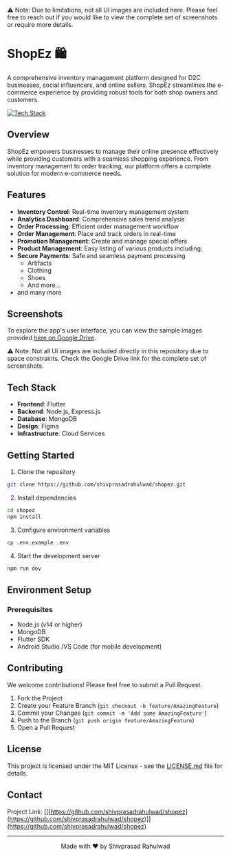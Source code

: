 ⚠️ Note: Due to limitations, not all UI images are included here. Please feel free to reach out if you would like to view the complete set of screenshots or require more details.

# ShopEz 🛍️
A comprehensive inventory management platform designed for D2C businesses, social influencers, and online sellers. ShopEz streamlines the e-commerce experience by providing robust tools for both shop owners and customers.

[![Tech Stack](https://img.shields.io/badge/Tech%20Stack-Flutter%20%7C%20MongoDB%20%7C%20Express.js%20%7C%20Node.js-blue)](#tech-stack)

## Overview

ShopEz empowers businesses to manage their online presence effectively while providing customers with a seamless shopping experience. From inventory management to order tracking, our platform offers a complete solution for modern e-commerce needs.

## Features

- **Inventory Control**: Real-time inventory management system
- **Analytics Dashboard**: Comprehensive sales trend analysis
- **Order Processing**: Efficient order management workflow
- **Order Management**: Place and track orders in real-time
- **Promotion Management**: Create and manage special offers
- **Product Management**: Easy listing of various products including:
- **Secure Payments**: Safe and seamless payment processing
  - Artifacts
  - Clothing
  - Shoes
  - And more...
- and many more

## Screenshots
To explore the app's user interface, you can view the sample images provided [here on Google Drive](https://drive.google.com/drive/folders/12K6IJ-e4jf160u6gRkjM4H_GlgoNCBxM?usp=sharing).


⚠️ Note: Not all UI images are included directly in this repository due to space constraints. Check the Google Drive link for the complete set of screenshots.

## Tech Stack

- **Frontend**: Flutter
- **Backend**: Node.js, Express.js
- **Database**: MongoDB
- **Design**: Figma
- **Infrastructure**: Cloud Services

## Getting Started

1. Clone the repository
```bash
git clone https://github.com/shivprasadrahulwad/shopez.git
```

2. Install dependencies
```bash
cd shopez
npm install
```

3. Configure environment variables
```bash
cp .env.example .env
```

4. Start the development server
```bash
npm run dev
```

## Environment Setup

### Prerequisites
- Node.js (v14 or higher)
- MongoDB
- Flutter SDK
- Android Studio /VS Code (for mobile development)

## Contributing

We welcome contributions! Please feel free to submit a Pull Request.

1. Fork the Project
2. Create your Feature Branch (`git checkout -b feature/AmazingFeature`)
3. Commit your Changes (`git commit -m 'Add some AmazingFeature'`)
4. Push to the Branch (`git push origin feature/AmazingFeature`)
5. Open a Pull Request

## License

This project is licensed under the MIT License - see the [LICENSE.md](LICENSE.md) file for details.

## Contact

Project Link: [[[https://github.com/shivprasadrahulwad/shopez](https://github.com/shivprasadrahulwad/shopez)]](https://github.com/shivprasadrahulwad/shopez)

---

<div align="center">
Made with ❤️ by Shivprasad Rahulwad
</div>
